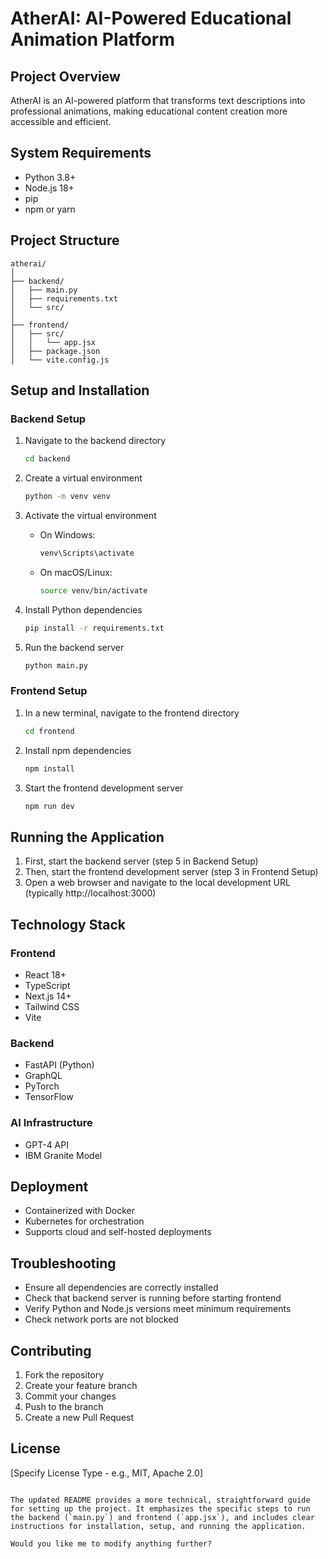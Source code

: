 # AtherAI: AI-Powered Educational Animation Platform

## Project Overview

AtherAI is an AI-powered platform that transforms text descriptions into professional animations, making educational content creation more accessible and efficient.

## System Requirements

- Python 3.8+
- Node.js 18+
- pip
- npm or yarn

## Project Structure

```
atherai/
│
├── backend/
│   ├── main.py
│   ├── requirements.txt
│   └── src/
│
├── frontend/
│   ├── src/
│   │   └── app.jsx
│   ├── package.json
│   └── vite.config.js
```

## Setup and Installation

### Backend Setup

1. Navigate to the backend directory
   ```bash
   cd backend
   ```

2. Create a virtual environment
   ```bash
   python -m venv venv
   ```

3. Activate the virtual environment
   - On Windows:
     ```bash
     venv\Scripts\activate
     ```
   - On macOS/Linux:
     ```bash
     source venv/bin/activate
     ```

4. Install Python dependencies
   ```bash
   pip install -r requirements.txt
   ```

5. Run the backend server
   ```bash
   python main.py
   ```

### Frontend Setup

1. In a new terminal, navigate to the frontend directory
   ```bash
   cd frontend
   ```

2. Install npm dependencies
   ```bash
   npm install
   ```

3. Start the frontend development server
   ```bash
   npm run dev
   ```

## Running the Application

1. First, start the backend server (step 5 in Backend Setup)
2. Then, start the frontend development server (step 3 in Frontend Setup)
3. Open a web browser and navigate to the local development URL (typically http://localhost:3000)

## Technology Stack

### Frontend
- React 18+
- TypeScript
- Next.js 14+
- Tailwind CSS
- Vite

### Backend
- FastAPI (Python)
- GraphQL
- PyTorch
- TensorFlow

### AI Infrastructure
- GPT-4 API
- IBM Granite Model

## Deployment

- Containerized with Docker
- Kubernetes for orchestration
- Supports cloud and self-hosted deployments


## Troubleshooting

- Ensure all dependencies are correctly installed
- Check that backend server is running before starting frontend
- Verify Python and Node.js versions meet minimum requirements
- Check network ports are not blocked

## Contributing

1. Fork the repository
2. Create your feature branch
3. Commit your changes
4. Push to the branch
5. Create a new Pull Request

## License

[Specify License Type - e.g., MIT, Apache 2.0]
```

The updated README provides a more technical, straightforward guide for setting up the project. It emphasizes the specific steps to run the backend (`main.py`) and frontend (`app.jsx`), and includes clear instructions for installation, setup, and running the application.

Would you like me to modify anything further?
